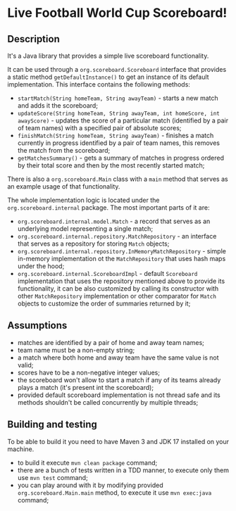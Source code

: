 # Live Football World Cup Scoreboard!

## Description

It's a Java library that provides a simple live scoreboard functionality.

It can be used through a `org.scoreboard.Scoreboard` interface that provides a static method `getDefaultInstance()` 
to get an instance of its default implementation. This interface contains the following methods:
* `startMatch(String homeTeam, String awayTeam)` - starts a new match and adds it the scoreboard;
* `updateScore(String homeTeam, String awayTeam, int homeScore, int awayScore)` - updates the score of a particular match
(identified by a pair of team names) with a specified pair of absolute scores;
* `finishMatch(String homeTeam, String awayTeam)` - finishes a match currently in progress identified by a pair of team names,
this removes the match from the scoreboard;
* `getMatchesSummary()` - gets a summary of matches in progress ordered by their total score and then by the most recently started match;

There is also a `org.scoreboard.Main` class with a `main` method that serves as an example usage of that functionality.

The whole implementation logic is located under the `org.scoreboard.internal` package. The most important parts of it are:
* `org.scoreboard.internal.model.Match` - a record that serves as an underlying model representing a single match;
* `org.scoreboard.internal.repository.MatchRepository` - an interface that serves as a repository for storing `Match` objects;
* `org.scoreboard.internal.repository.InMemoryMatchRepository` - simple in-memory implementation ot the `MatchRepository`
that uses hash maps under the hood;
* `org.scoreboard.internal.ScoreboardImpl` - default `Scoreboard` implementation that uses the repository mentioned above
to provide its functionality, it can be also customized by calling its constructor with other `MatchRepository` implementation
or other comparator for `Match` objects to customize the order of summaries returned by it;

## Assumptions

* matches are identified by a pair of home and away team names;
* team name must be a non-empty string;
* a match where both home and away team have the same value is not valid;
* scores have to be a non-negative integer values;
* the scoreboard won't allow to start a match if any of its teams already plays a match (it's present int the scoreboard);
* provided default scoreboard implementation is not thread safe and its methods shouldn't be called concurrently by multiple threads;

## Building and testing

To be able to build it you need to have Maven 3 and JDK 17 installed on your machine.

* to build it execute `mvn clean package` command;
* there are a bunch of tests written in a TDD manner, to execute only them use `mvn test` command;
* you can play around with it by modifying provided `org.scoreboard.Main.main` method, to execute it use `mvn exec:java` command; 
